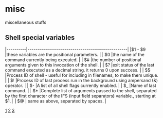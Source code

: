 # misc
miscellaneous stuffs

## Shell special variables
|----------|---------------------------------------------------|
|$1 - $9   |these variables are the positional parameters.      |
| $0       |the name of the command currently being executed.   |
| $#       |the number of positional arguments given to this invocation of the shell. |
| $?       |exit status of the last command executed as a decimal string. it returns 0 upon success. |
| $$       |Process ID of shell - useful for including in filenames, to make them unique. |
| $!       |Process ID of last process run in the background using ampersand (&) operator. |
| $-       |A list of all shell flags currently enabled. |
| $_       |Name of last command. |
| $*       |Complete list of arguments passed to the shell, separated by the first character of 
            the IFS (input field separators) variable., starting at $1. |
| $@       | same as above, separated by spaces. |

[1](https://developer.apple.com/library/mac/documentation/OpenSource/Conceptual/ShellScripting/SpecialShellVariables/SpecialShellVariables.html)
[2](http://sillydog.org/unix/scrpt/scrpt2.2.2.php)
[3](http://www.tutorialspoint.com/unix/unix-special-variables.htm)
